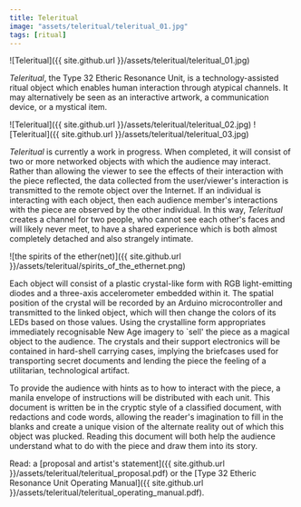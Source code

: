 ```yaml
---
title: Teleritual
image: "assets/teleritual/teleritual_01.jpg"
tags: [ritual]
---
```

![Teleritual]({{ site.github.url }}/assets/teleritual/teleritual_01.jpg)

_Teleritual_, the Type 32 Etheric Resonance Unit, is a technology-assisted ritual object which enables human interaction through atypical channels. It may alternatively be seen as an interactive artwork, a communication device, or a mystical item.
<!--excerpt-->

![Teleritual]({{ site.github.url }}/assets/teleritual/teleritual_02.jpg)
![Teleritual]({{ site.github.url }}/assets/teleritual/teleritual_03.jpg)

_Teleritual_ is currently a work in progress. When completed, it will consist of two or more networked objects with which the audience may interact. Rather than allowing the viewer to see the effects of their interaction with the piece reflected, the data collected from the user/viewer's interaction is transmitted to the remote object over the Internet. If an individual is interacting with each object, then each audience member's interactions with the piece are observed by the other individual. In this way, _Teleritual_ creates a channel for two people, who cannot see each other's faces and will likely never meet, to have a shared experience which is both almost completely detached and also strangely intimate.

![the spirits of the ether(net)]({{ site.github.url }}/assets/teleritual/spirits_of_the_ethernet.png)

Each object will consist of a plastic crystal-like form with RGB light-emitting diodes and a three-axis accelerometer embedded within it. The spatial position of the crystal will be recorded by an Arduino microcontroller and transmitted to the linked object, which will then change the colors of its LEDs based on those values. Using the crystalline form appropriates immediately recognisable New Age imagery to `sell' the piece as a magical object to the audience. The crystals and their support electronics will be contained in hard-shell carrying cases, implying the briefcases used for transporting secret documents and lending the piece the feeling of a utilitarian, technological artifact.

To provide the audience with hints as to how to interact with the piece, a manila envelope of instructions will be distributed with each unit. This document is written be in the cryptic style of a classified document, with redactions and code words, allowing the reader's imagination to fill in the blanks and create a unique vision of the alternate reality out of which this object was plucked. Reading this document will both help the audience understand what to do with the piece and draw them into its story.

Read: a [proposal and artist's statement]({{ site.github.url }}/assets/teleritual/teleritual_proposal.pdf) or the [Type 32 Etheric Resonance Unit Operating Manual]({{ site.github.url }}/assets/teleritual/teleritual_operating_manual.pdf).

<div data-configid="23994610/34691534" style="width:720px; height:466px;" class="issuuembed"></div><script type="text/javascript" src="//e.issuu.com/embed.js" async="true"></script>
